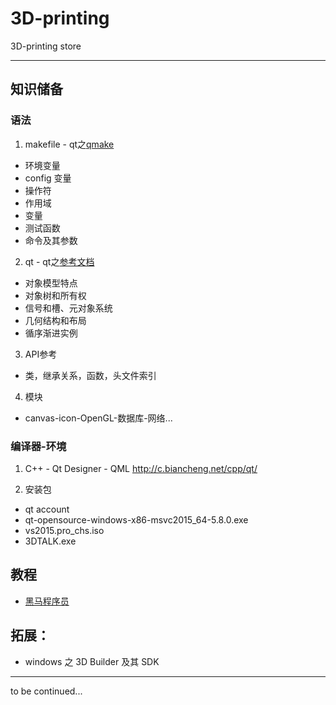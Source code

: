 # 3D-printing

3D-printing store

---

## 知识储备

### 语法

1. makefile - qt之[qmake](http://www.kuqin.com/qtdocument/qmake-manual-5.html)
- 环境变量
- config 变量
- 操作符
- 作用域
- 变量
- 测试函数
- 命令及其参数

2. qt - qt之[参考文档](http://www.kuqin.com/qtdocument/)
- 对象模型特点
- 对象树和所有权
- 信号和槽、元对象系统
- 几何结构和布局
- 循序渐进实例

3. API参考
- 类，继承关系，函数，头文件索引

4. 模块
- canvas-icon-OpenGL-数据库-网络...

### 编译器-环境

1. C++ - Qt Designer - QML http://c.biancheng.net/cpp/qt/

2. 安装包

- qt account
- qt-opensource-windows-x86-msvc2015_64-5.8.0.exe
- vs2015.pro_chs.iso
- 3DTALK.exe



## 教程

- [黑马程序员](https://www.bilibili.com/video/av20446734/)

## 拓展：

- windows 之 3D Builder 及其 SDK


---

to be continued...


